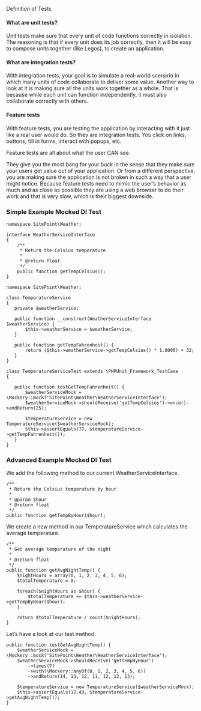 Definition of Tests

#### What are unit tests?
Unit tests make sure that every unit of code functions correctly in isolation. The reasoning is that if every unit does its job correctly, then it will be easy to compose units together (like Legos), to create an application.

#### What are integration tests?
With integration tests, your goal is to simulate a real-world scenario in which many units of code collaborate to deliver some value. Another way to look at it is making sure all the units work together as a whole. That is because while each unit can function independently, it must also collaborate correctly with others.

#### Feature tests
With feature tests, you are testing the application by interacting with it just like a real user would do. So they are integration tests.
You click on links, buttons, fill in forms, interact with popups, etc.

Feature tests are all about what the user CAN see.

They give you the most bang for your buck in the sense that they make sure your users get value out of your application. Or from a different perspective, you are making sure the application is not broken in such a way that a user might notice.
Because feature tests need to mimic the user’s behavior as much and as close as possible they are using a web browser to do their work and that is very slow, which is their biggest downside.

### Simple Example Mocked DI Test

```
namespace SitePoint\Weather;

interface WeatherServiceInterface
{
    /**
     * Return the Celsius temperature
     *
     * @return float
     */
    public function getTempCelsius();
}
```

```
namespace SitePoint\Weather;

class TemperatureService
{
   private $weatherService;

   public function __construct(WeatherServiceInterface $weatherService) {
       $this->weatherService = $weatherService;
   }

   public function getTempFahrenheit() {
       return ($this->weatherService->getTempCelsius() * 1.8000) + 32;
   }
}
```

```
class TemperatureServiceTest extends \PHPUnit_Framework_TestCase
{

   public function testGetTempFahrenheit() {
       $weatherServiceMock = \Mockery::mock('SitePoint\Weather\WeatherServiceInterface');
       $weatherServiceMock->shouldReceive('getTempCelsius')->once()->andReturn(25);

       $temperatureService = new TemperatureService($weatherServiceMock);
       $this->assertEquals(77, $temperatureService->getTempFahrenheit());
   }
}
```
### Advanced Example Mocked DI Test

We add the following method to our current WeatherServiceInterface.
```
/**
 * Return the Celsius temperature by hour
 * 
 * @param $hour
 * @return float
 */
public function getTempByHour($hour);
```

We create a new method in our TemperatureService which calculates the average temperature.
```
/**
 * Get average temperature of the night
 * 
 * @return float
 */
public function getAvgNightTemp() {
    $nightHours = array(0, 1, 2, 3, 4, 5, 6);
    $totalTemperature = 0;

    foreach($nightHours as $hour) {
        $totalTemperature += $this->weatherService->getTempByHour($hour);
    }

    return $totalTemperature / count($nightHours);
}
```

Let’s have a look at our test method.
```
public function testGetAvgNightTemp() {
    $weatherServiceMock = \Mockery::mock('SitePoint\Weather\WeatherServiceInterface');
    $weatherServiceMock->shouldReceive('getTempByHour')
        ->times(7)
        ->with(\Mockery::anyOf(0, 1, 2, 3, 4, 5, 6))
        ->andReturn(14, 13, 12, 11, 12, 12, 13);

    $temperatureService = new TemperatureService($weatherServiceMock);
    $this->assertEquals(12.43, $temperatureService->getAvgNightTemp());
}
```
